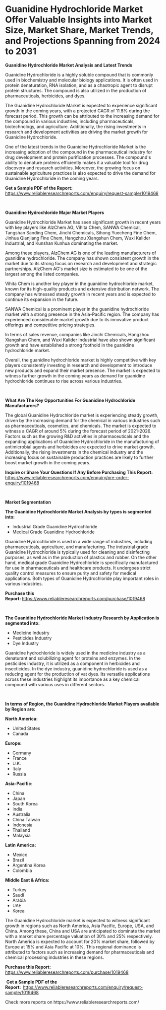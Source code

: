 <p><h1>Guanidine Hydrochloride Market Offer Valuable Insights into Market Size, Market Share, Market Trends, and Projections Spanning from 2024 to 2031</h1></p><p><strong>Guanidine Hydrochloride Market Analysis and Latest Trends</strong></p>
<p><p>Guanidine Hydrochloride is a highly soluble compound that is commonly used in biochemistry and molecular biology applications. It is often used in protein denaturation, RNA isolation, and as a chaotropic agent to disrupt protein structures. The compound is also utilized in the production of pharmaceuticals, herbicides, and dyes.</p><p>The Guanidine Hydrochloride Market is expected to experience significant growth in the coming years, with a projected CAGR of 11.8% during the forecast period. This growth can be attributed to the increasing demand for the compound in various industries, including pharmaceuticals, biotechnology, and agriculture. Additionally, the rising investments in research and development activities are driving the market growth for Guanidine Hydrochloride.</p><p>One of the latest trends in the Guanidine Hydrochloride Market is the increasing adoption of the compound in the pharmaceutical industry for drug development and protein purification processes. The compound's ability to denature proteins efficiently makes it a valuable tool for drug discovery and research activities. Moreover, the growing focus on sustainable agriculture practices is also expected to drive the demand for Guanidine Hydrochloride in the coming years.</p></p>
<p><strong>Get a Sample PDF of the Report:&nbsp;</strong> <a href="https://www.reliableresearchreports.com/enquiry/request-sample/1019468">https://www.reliableresearchreports.com/enquiry/request-sample/1019468</a></p>
<p>&nbsp;</p>
<p><strong>Guanidine Hydrochloride Major Market Players</strong></p>
<p><p>Guanidine Hydrochloride Market has seen significant growth in recent years with key players like AlzChem AG, Vihita Chem, SANWA Chemical, Tangshan Sanding Chem, Jinchi Chemicals, Sihong Yuecheng Fine Chem, Jinhua Qianjiang Fine Chem, Hangzhou Xiangshun Chem, Wuxi Kalider Industrial, and Kunshan Kunhua dominating the market.</p><p>Among these players, AlzChem AG is one of the leading manufacturers of guanidine hydrochloride. The company has shown consistent growth in the market due to its strong focus on research and development and strategic partnerships. AlzChem AG's market size is estimated to be one of the largest among the listed companies.</p><p>Vihita Chem is another key player in the guanidine hydrochloride market, known for its high-quality products and extensive distribution network. The company has witnessed steady growth in recent years and is expected to continue its expansion in the future.</p><p>SANWA Chemical is a prominent player in the guanidine hydrochloride market with a strong presence in the Asia-Pacific region. The company has experienced considerable market growth due to its innovative product offerings and competitive pricing strategies.</p><p>In terms of sales revenue, companies like Jinchi Chemicals, Hangzhou Xiangshun Chem, and Wuxi Kalider Industrial have also shown significant growth and have established a strong foothold in the guanidine hydrochloride market.</p><p>Overall, the guanidine hydrochloride market is highly competitive with key players consistently investing in research and development to introduce new products and expand their market presence. The market is expected to witness further growth in the coming years as demand for guanidine hydrochloride continues to rise across various industries.</p></p>
<p>&nbsp;</p>
<p><strong>What Are The Key Opportunities For Guanidine Hydrochloride Manufacturers?</strong></p>
<p><p>The global Guanidine Hydrochloride market is experiencing steady growth, driven by the increasing demand for the chemical in various industries such as pharmaceuticals, cosmetics, and chemicals. The market is expected to witness a CAGR of around 5% during the forecast period of 2021-2026. Factors such as the growing R&D activities in pharmaceuticals and the expanding applications of Guanidine Hydrochloride in the manufacturing of antimicrobial agents and herbicides are expected to drive market growth. Additionally, the rising investments in the chemical industry and the increasing focus on sustainable production practices are likely to further boost market growth in the coming years.</p></p>
<p><strong>Inquire or Share Your Questions If Any Before Purchasing This Report:</strong> <a href="https://www.reliableresearchreports.com/enquiry/pre-order-enquiry/1019468">https://www.reliableresearchreports.com/enquiry/pre-order-enquiry/1019468</a></p>
<p>&nbsp;</p>
<p><strong>Market Segmentation</strong></p>
<p><strong>The Guanidine Hydrochloride Market Analysis by types is segmented into:</strong></p>
<p><ul><li>Industrial Grade Guanidine Hydrochloride</li><li>Medical Grade Guanidine Hydrochloride</li></ul></p>
<p><p>Guanidine Hydrochloride is used in a wide range of industries, including pharmaceuticals, agriculture, and manufacturing. The industrial grade Guanidine Hydrochloride is typically used for cleaning and disinfecting purposes, as well as in the production of plastics and rubber. On the other hand, medical grade Guanidine Hydrochloride is specifically manufactured for use in pharmaceuticals and healthcare products. It undergoes strict quality control measures to ensure purity and safety for medical applications. Both types of Guanidine Hydrochloride play important roles in various industries.</p></p>
<p><strong>Purchase this Report:&nbsp;</strong><a href="https://www.reliableresearchreports.com/purchase/1019468">https://www.reliableresearchreports.com/purchase/1019468</a></p>
<p>&nbsp;</p>
<p><strong>The Guanidine Hydrochloride Market Industry Research by Application is segmented into:</strong></p>
<p><ul><li>Medicine Industry</li><li>Pesticides Industry</li><li>Dye Industry</li></ul></p>
<p><p>Guanidine hydrochloride is widely used in the medicine industry as a denaturant and solubilizing agent for proteins and enzymes. In the pesticides industry, it is utilized as a component in herbicides and insecticides. In the dye industry, guanidine hydrochloride is used as a reducing agent for the production of vat dyes. Its versatile applications across these industries highlight its importance as a key chemical compound with various uses in different sectors.</p></p>
<p>&nbsp;</p>
<p><strong>In terms of Region, the Guanidine Hydrochloride Market Players available by Region are:</strong></p>
<p>
    <p> <strong> North America: </strong>
        <ul>
            <li>United States</li>
            <li>Canada</li>
        </ul>
        </p> 
    <p> <strong> Europe: </strong>
        <ul>
            <li>Germany</li>
            <li>France</li>
            <li>U.K.</li>
            <li>Italy</li>
            <li>Russia</li>
        </ul>
        </p> 
    <p> <strong> Asia-Pacific: </strong>
        <ul>
            <li>China</li>
            <li>Japan</li>
            <li>South Korea</li>
            <li>India</li>
            <li>Australia</li>
            <li>China Taiwan</li>
            <li>Indonesia</li>
            <li>Thailand</li>
            <li>Malaysia</li>
        </ul>
        </p> 
    <p> <strong> Latin America: </strong>
        <ul>
            <li>Mexico</li>
            <li>Brazil</li>
            <li>Argentina Korea</li>
            <li>Colombia</li>
        </ul>
        </p> 
    <p> <strong> Middle East & Africa: </strong>
        <ul>
            <li>Turkey</li>
            <li>Saudi</li>
            <li>Arabia</li>
            <li>UAE</li>
            <li>Korea</li>
        </ul>
    </p>
    </p>
<p><p>The Guanidine Hydrochloride market is expected to witness significant growth in regions such as North America, Asia Pacific, Europe, USA, and China. Among these, China and USA are anticipated to dominate the market with a market share percentage valuation of 30% and 25% respectively. North America is expected to account for 20% market share, followed by Europe at 15% and Asia Pacific at 10%. This regional dominance is attributed to factors such as increasing demand for pharmaceuticals and chemical processing industries in these regions.</p></p>
<p><strong>Purchase this Report: </strong><a href="https://www.reliableresearchreports.com/purchase/1019468">https://www.reliableresearchreports.com/purchase/1019468</a></p>
<p>&nbsp;<strong>Get a Sample PDF of the Report:&nbsp;&nbsp;</strong><a href="https://www.reliableresearchreports.com/enquiry/request-sample/1019468">https://www.reliableresearchreports.com/enquiry/request-sample/1019468</a></p>
<p><strong></strong></p>
<p>Check more reports on https://www.reliableresearchreports.com/</p>